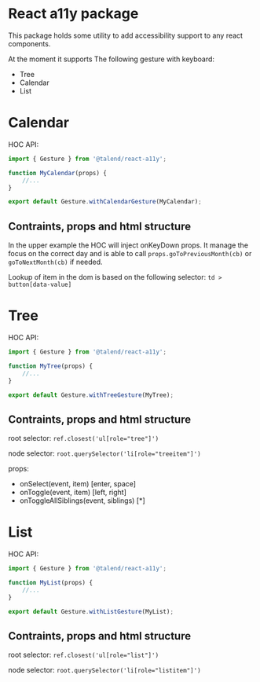 # React a11y package

This package holds some utility to add accessibility support to any react components.

At the moment it supports The following gesture with keyboard:

- Tree
- Calendar
- List

# Calendar

HOC API:

```javascript
import { Gesture } from '@talend/react-a11y';

function MyCalendar(props) {
	//...
}

export default Gesture.withCalendarGesture(MyCalendar);
```

## Contraints, props and html structure

In the upper example the HOC will inject onKeyDown props. It manage the focus on the correct day and is able to call `props.goToPreviousMonth(cb)` or `goToNextMonth(cb)` if needed.

Lookup of item in the dom is based on the following selector: `td > button[data-value]`

# Tree

HOC API:

```javascript
import { Gesture } from '@talend/react-a11y';

function MyTree(props) {
	//...
}

export default Gesture.withTreeGesture(MyTree);
```

## Contraints, props and html structure

root selector: `ref.closest('ul[role="tree"]')`

node selector: `root.querySelector('li[role="treeitem"]')`

props:

- onSelect(event, item) [enter, space]
- onToggle(event, item) [left, right]
- onToggleAllSiblings(event, siblings) [*]

# List

HOC API:

```javascript
import { Gesture } from '@talend/react-a11y';

function MyList(props) {
	//...
}

export default Gesture.withListGesture(MyList);
```

## Contraints, props and html structure

root selector: `ref.closest('ul[role="list"]')`

node selector: `root.querySelector('li[role="listitem"]')`
